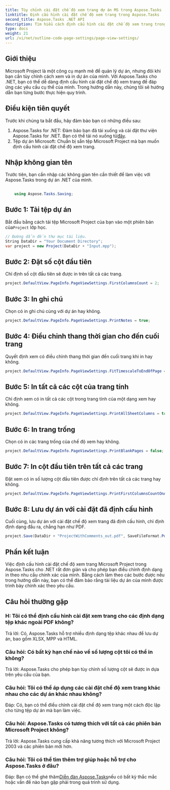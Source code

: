 ```yaml
---
title: Tùy chỉnh cài đặt chế độ xem trang dự án MS trong Aspose.Tasks
linktitle: Định cấu hình cài đặt chế độ xem trang trong Aspose.Tasks
second_title: Aspose.Tasks .NET API
description: Tìm hiểu cách định cấu hình cài đặt chế độ xem trang trong Aspose.Tasks cho .NET để điều chỉnh định dạng in của tài liệu Microsoft Project của bạn.
type: docs
weight: 21
url: /vi/net/outline-code-page-settings/page-view-settings/
---
```

## Giới thiệu
Microsoft Project là một công cụ mạnh mẽ để quản lý dự án, nhưng đôi khi bạn cần tùy chỉnh cách xem và in dự án của mình. Với Aspose.Tasks cho .NET, bạn có thể dễ dàng định cấu hình cài đặt chế độ xem trang để đáp ứng các yêu cầu cụ thể của mình. Trong hướng dẫn này, chúng tôi sẽ hướng dẫn bạn từng bước thực hiện quy trình.
## Điều kiện tiên quyết
Trước khi chúng ta bắt đầu, hãy đảm bảo bạn có những điều sau:
1.  Aspose.Tasks for .NET: Đảm bảo bạn đã tải xuống và cài đặt thư viện Aspose.Tasks for .NET. Bạn có thể tải nó xuống từ[đây](https://releases.aspose.com/tasks/net/).
2. Tệp dự án Microsoft: Chuẩn bị sẵn tệp Microsoft Project mà bạn muốn định cấu hình cài đặt chế độ xem trang.

## Nhập không gian tên
Trước tiên, bạn cần nhập các không gian tên cần thiết để làm việc với Aspose.Tasks trong dự án .NET của mình.
```csharp
    
    using Aspose.Tasks.Saving;
```
## Bước 1: Tải tệp dự án
 Bắt đầu bằng cách tải tệp Microsoft Project của bạn vào một phiên bản của`Project` lớp học.
```csharp
// Đường dẫn đến thư mục tài liệu.
String DataDir = "Your Document Directory";
var project = new Project(DataDir + "Input.mpp");
```
## Bước 2: Đặt số cột đầu tiên
Chỉ định số cột đầu tiên sẽ được in trên tất cả các trang.
```csharp
project.DefaultView.PageInfo.PageViewSettings.FirstColumnsCount = 2;
```
## Bước 3: In ghi chú
Chọn có in ghi chú cùng với dự án hay không.
```csharp
project.DefaultView.PageInfo.PageViewSettings.PrintNotes = true;
```
## Bước 4: Điều chỉnh thang thời gian cho đến cuối trang
Quyết định xem có điều chỉnh thang thời gian đến cuối trang khi in hay không.
```csharp
project.DefaultView.PageInfo.PageViewSettings.FitTimescaleToEndOfPage = true;
```
## Bước 5: In tất cả các cột của trang tính
Chỉ định xem có in tất cả các cột trong trang tính của một dạng xem hay không.
```csharp
project.DefaultView.PageInfo.PageViewSettings.PrintAllSheetColumns = true;
```
## Bước 6: In trang trống
Chọn có in các trang trống của chế độ xem hay không.
```csharp
project.DefaultView.PageInfo.PageViewSettings.PrintBlankPages = false;
```
## Bước 7: In cột đầu tiên trên tất cả các trang
Đặt xem có in số lượng cột đầu tiên được chỉ định trên tất cả các trang hay không.
```csharp
project.DefaultView.PageInfo.PageViewSettings.PrintFirstColumnsCountOnAllPages = true;
```
## Bước 8: Lưu dự án với cài đặt đã định cấu hình
Cuối cùng, lưu dự án với cài đặt chế độ xem trang đã định cấu hình, chỉ định định dạng đầu ra, chẳng hạn như PDF.
```csharp
project.Save(DataDir + "ProjectWithComments_out.pdf", SaveFileFormat.Pdf);
```

## Phần kết luận
Việc định cấu hình cài đặt chế độ xem trang Microsoft Project trong Aspose.Tasks cho .NET rất đơn giản và cho phép bạn điều chỉnh định dạng in theo nhu cầu chính xác của mình. Bằng cách làm theo các bước được nêu trong hướng dẫn này, bạn có thể đảm bảo rằng tài liệu dự án của mình được trình bày chính xác theo yêu cầu.
## Câu hỏi thường gặp
### H: Tôi có thể định cấu hình cài đặt xem trang cho các định dạng tệp khác ngoài PDF không?
Trả lời: Có, Aspose.Tasks hỗ trợ nhiều định dạng tệp khác nhau để lưu dự án, bao gồm XLSX, MPP và HTML.
### Câu hỏi: Có bất kỳ hạn chế nào về số lượng cột tôi có thể in không?
Trả lời: Aspose.Tasks cho phép bạn tùy chỉnh số lượng cột sẽ được in dựa trên yêu cầu của bạn.
### Câu hỏi: Tôi có thể áp dụng các cài đặt chế độ xem trang khác nhau cho các dự án khác nhau không?
Đáp: Có, bạn có thể điều chỉnh cài đặt chế độ xem trang một cách độc lập cho từng tệp dự án mà bạn làm việc.
### Câu hỏi: Aspose.Tasks có tương thích với tất cả các phiên bản Microsoft Project không?
Trả lời: Aspose.Tasks cung cấp khả năng tương thích với Microsoft Project 2003 và các phiên bản mới hơn.
### Câu hỏi: Tôi có thể tìm thêm trợ giúp hoặc hỗ trợ cho Aspose.Tasks ở đâu?
 Đáp: Bạn có thể ghé thăm[Diễn đàn Aspose.Tasks](https://forum.aspose.com/c/tasks/15)nếu có bất kỳ thắc mắc hoặc vấn đề nào bạn gặp phải trong quá trình sử dụng.